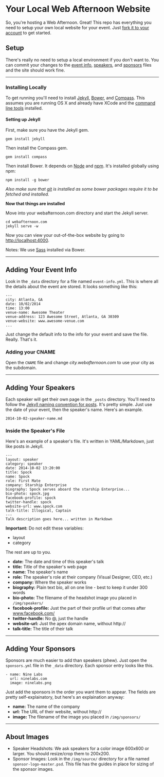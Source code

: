 # Your Local Web Afternoon Website

So, you're hosting a Web Afternoon. Great! This repo has everything you need to setup your own local website for your event. Just [fork it to your account](https://help.github.com/articles/fork-a-repo) to get started.


## Setup
There's really no need to setup a local environment if you don't want to. You can commit your changes to the [event info](#adding-your-event-info), [speakers](#adding-your-speakers), and [sponsors](#adding-your-sponsors) files and the site should work fine.

---

### Installing Locally
To get running you'll need to install [Jekyll](http://jekyllrb.com/), [Bower](http://bower.io/), and [Compass](http://compass-style.org/). This assumes you are running OS X and already have XCode and the [command line tools](http://stackoverflow.com/questions/9329243/xcode-4-4-and-later-install-command-line-tools) installed.

#### Setting up Jekyll

First, make sure you have the Jekyll gem.

    gem install jekyll

Then install the Compass gem.

    gem install compass

Then install Bower. It depends on [Node](http://nodejs.org/) and [npm](http://npmjs.org/). It's installed globally using npm:

    npm install -g bower

*Also make sure that [git](http://git-scm.com/) is installed as some bower packages require it to be fetched and installed.*

**Now that things are installed**

Move into your webafternoon.com directory and start the Jekyll server.

    cd webafternoon.com
    jekyll serve -w

Now you can view your out-of-the-box website by going to [http://localhost:4000](http://localhost:4000).

Notes: We use [Sass](http://sass-lang.com/) installed via Bower.

---

## Adding Your Event Info

Look in the `_data` directory for a file named `event-info.yml`. This is where all the details about the event are stored. It looks something like this:

    ---
    city: Atlanta, GA
    date: 10/02/2014
    time: 13:00
    venue-name: Awesome Theater
    venue-address: 123 Awesome Street, Atlanta, GA 30309
    venue-website: www.awesome-venue.com
    ...

Just change the default info to the info for your event and save the file. Really. That's it.

### Adding your CNAME

Open the `CNAME` file and change *city.webafternoon.com* to use your city as the subdomain.

---

## Adding Your Speakers

Each speaker will get their own page in the `_posts` directory. You'll need to follow the [Jekyll naming convention for posts](http://jekyllrb.com/docs/posts/). It's pretty simple. Just use the date of your event, then the speaker's name. Here's an example.

    2014-10-02-speaker-name.md

### Inside the Speaker's File

Here's an example of a speaker's file. It's written in YAML/Markdown, just like posts in Jekyll.

    ---
    layout: speaker
    category: speaker
    date: 2014-10-02 13:20:00
    title: Spock
    name: Spock
    role: First Mate
    company: Starship Enterprise
    biography: Spock serves aboard the starship Enterprise...
    bio-photo: spock.jpg
    facebook-profile: spock
    twitter-handle: spock
    website-url: www.spock.com
    talk-title: Illogical, Captain
    ---
    Talk description goes here... written in Markdown

**Important:** Do not edit these variables:
- layout
- category

The rest are up to you.
- **date:** The date and time of this speaker's talk
- **title:** Title of the speaker's web page
- **name:** The speaker's name
- **role:** The speaker's role at their company (Visual Designer, CEO, etc.)
- **company:** Where the speaker works
- **biography:** Plain text bio, all on one line - best to keep it under 300 words
- **bio-photo:** The filename of the headshot image you placed in `/img/speakers/`
- **facebook-profile:** Just the part of their profile url that comes after www.facebook.com/
- **twitter-handle:** No @, just the handle
- **website-url:** Just the apex domain name, without http://
- **talk-title:** The title of their talk
---

## Adding Your Sponsors

Sponsors are much easier to add than speakers (phew). Just open the `sponsors.yml` file in the `_data` directory. Each sponsor entry looks like this.

    - name: Nine Labs
      url: ninelabs.com
      image: ninelabs.png

Just add the sponsors in the order you want them to appear. The fields are pretty self-explainatory, but here's an explaination anyway:

- **name:** The name of the company
- **url:** The URL of their website, without http://
- **image:** The filename of the image you placed in `/img/sponsors/`

---

## About Images

- Speaker Headshots: We ask speakers for a color image 600x600 or larger. You should resize/crop them to 200x200.
- Sponsor Images: Look in the `/img/source/` directory for a file named `sponsor-logo-master.psd`. This file has the guides in place for sizing of the sponsor images.
